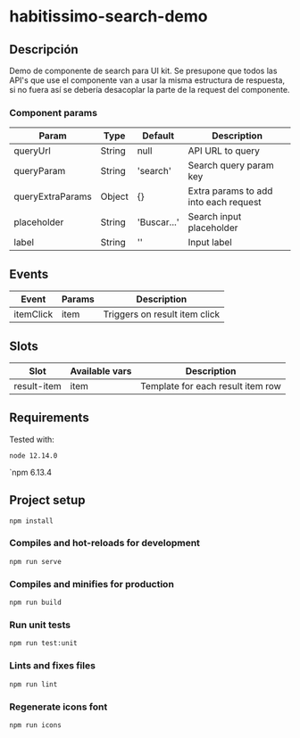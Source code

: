 # habitissimo-search-demo

## Descripción

Demo de componente de search para UI kit. Se presupone que todos las API's que use el componente van a usar la misma estructura de respuesta, si no fuera así se debería desacoplar la parte de la request del componente.

### Component params

| Param            | Type   | Default     | Description                           |
|------------------|--------|-------------|---------------------------------------|
| queryUrl         | String | null        | API URL to query                      |
| queryParam       | String | 'search'    | Search query param key                |
| queryExtraParams | Object | {}          | Extra params to add into each request |
| placeholder      | String | 'Buscar...' | Search input placeholder              |
| label            | String | ''          | Input label                           |

## Events

| Event     | Params | Description                   |
|-----------|--------|-------------------------------|
| itemClick | item   | Triggers on result item click |

## Slots

 | Slot        | Available vars | Description                       |
 |-------------|----------------|-----------------------------------|
 | result-item | item           | Template for each result item row |

## Requirements

Tested with:

`node 12.14.0`

`npm 6.13.4

## Project setup
```
npm install
```

### Compiles and hot-reloads for development
```
npm run serve
```

### Compiles and minifies for production
```
npm run build
```

### Run unit tests
```
npm run test:unit
```

### Lints and fixes files
```
npm run lint
```

### Regenerate icons font
```
npm run icons
```
